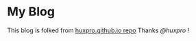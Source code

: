 # My Blog 
This blog is folked from [huxpro.github.io repo](https://github.com/Huxpro/huxpro.github.io)
Thanks _@huxpro_ !
